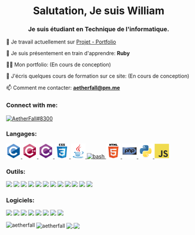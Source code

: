 <h1 align="center">Salutation, Je suis William</h1>
<h3 align="center">Je suis étudiant en Technique de l'informatique.</h3>

🔭 Je travail actuellement sur [Projet - Portfolio](https://github.com/AetherFall/Portfolio-2022)

🌱 Je suis présentement en train d'apprendre: **Ruby**

👨‍💻 Mon portfolio: (En cours de conception)

📝 J'écris quelques cours de formation sur ce site: (En cours de conception)

📫 Comment me contacter: **aetherfall@pm.me**

### Connect with me:
<p align="left">
<a href="https://discord.gg/AetherFall#8300" target="blank"><img align="center" src="https://raw.githubusercontent.com/rahuldkjain/github-profile-readme-generator/master/src/images/icons/Social/discord.svg" alt="AetherFall#8300" height="30" width="40" /></a>
</p>

### Langages:
<p align="left"> 
     <a href="https://www.cprogramming.com/" target="_blank" rel="noreferrer"> <img src="https://raw.githubusercontent.com/devicons/devicon/master/icons/c/c-original.svg" alt="c" width="40" height="40"/> </a>
    <a href="https://www.w3schools.com/cpp/" target="_blank" rel="noreferrer"> <img src="https://raw.githubusercontent.com/devicons/devicon/master/icons/cplusplus/cplusplus-original.svg" alt="cplusplus" width="40" height="40"/> </a>
    <a href="https://www.w3schools.com/cs/" target="_blank" rel="noreferrer"> <img src="https://raw.githubusercontent.com/devicons/devicon/master/icons/csharp/csharp-original.svg" alt="csharp" width="40" height="40"/> </a>
    <a href="https://www.w3schools.com/css/" target="_blank" rel="noreferrer"> <img src="https://raw.githubusercontent.com/devicons/devicon/master/icons/css3/css3-original-wordmark.svg" alt="css3" width="40" height="40"/> </a>
    <a href="https://www.java.com" target="_blank" rel="noreferrer"> <img src="https://raw.githubusercontent.com/devicons/devicon/master/icons/java/java-original.svg" alt="java" width="40" height="40"/> </a>
    <a href="https://www.gnu.org/software/bash/" target="_blank" rel="noreferrer"> <img src="https://www.vectorlogo.zone/logos/gnu_bash/gnu_bash-icon.svg" alt="bash" width="40" height="40"/> </a>
    <a href="https://www.w3.org/html/" target="_blank" rel="noreferrer"> <img src="https://raw.githubusercontent.com/devicons/devicon/master/icons/html5/html5-original-wordmark.svg" alt="html5" width="40" height="40"/> </a>
    <a href="https://www.php.net" target="_blank" rel="noreferrer"> <img src="https://raw.githubusercontent.com/devicons/devicon/master/icons/php/php-original.svg" alt="php" width="40" height="40"/> </a>
    <a href="https://www.python.org" target="_blank" rel="noreferrer"> <img src="https://raw.githubusercontent.com/devicons/devicon/master/icons/python/python-original.svg" alt="python" width="40" height="40"/> </a>
    <a href="https://developer.mozilla.org/en-US/docs/Web/JavaScript" target="_blank" rel="noreferrer"> <img src="https://raw.githubusercontent.com/devicons/devicon/master/icons/javascript/javascript-original.svg" alt="javascript" width="40" height="40"/> </a>
</p>

### Outils:

![](https://img.shields.io/badge/OS-Linux-informational?style=flat&logo=linux&logoColor=white&color=2bbc8a)
![](https://img.shields.io/badge/Tools-Docker-informational?style=flat&logo=docker&logoColor=white&color=2bbc8a)
![](https://img.shields.io/badge/Code-Make-informational?style=flat&logo=cmake&logoColor=white&color=2bbc8a)
![](https://img.shields.io/badge/Frontend-Qt-Qt?style=flat&logo=qt&logoColor=white&color=2bbc8a)
![](https://img.shields.io/badge/Frontend-Bootstrap-Bootstrap?style=flat&logo=bootstrap&logoColor=white&color=2bbc8a)
![](https://img.shields.io/badge/Database-MySQL-mysql?style=flat&logo=mysql&logoColor=white&color=2bbc8a)
![](https://img.shields.io/badge/Database-MariaDB-mariadb?style=flat&logo=mariadb&logoColor=white&color=2bbc8a)
![](https://img.shields.io/badge/Tools-Selenium-selenium?style=flat&logo=selenium&logoColor=white&color=2bbc8a)
![](https://img.shields.io/badge/Tools-Git-git?style=flat&logo=git&logoColor=white&color=2bbc8a)
![](https://img.shields.io/badge/Frontend-Sass-sass?style=flat&logo=sass&logoColor=white&color=2bbc8a)
![](https://img.shields.io/badge/Server-Google%20Cloud-google%20cloud?style=flat&logo=google%20cloud&logoColor=white&color=2bbc8a)
![](https://img.shields.io/badge/Server-Microsoft%20Azure-azure?style=flat&logo=microsoft%20azure&logoColor=white&color=2bbc8a)

### Logiciels:
![](https://img.shields.io/badge/Adobe-XD-adobexd?style=for-the-badge&logo=adobe%20xd&logoColor=white&color=ba03fc)
![](https://img.shields.io/badge/Adobe-Photoshop-adobephotoshop?style=for-the-badge&logo=adobe%20photoshop&logoColor=white&color=038cfc)
![](https://img.shields.io/badge/Adobe-Premiere%20Pro-adobepremierepro?style=for-the-badge&logo=adobe%20premiere%20pro&logoColor=white&color=8003fc)
![](https://img.shields.io/badge/Adobe-Audition-adobe?style=for-the-badge&logo=adobe%20audition&logoColor=white&color=02ada8)
![](https://img.shields.io/badge/Adobe-After%20Effects-adobe?style=for-the-badge&logo=adobe%20after%20effects&logoColor=white&color=ba03fc)
![](https://img.shields.io/badge/Software-Blender-blender?style=for-the-badge&logo=Blender&logoColor=white&color=e88b00)
![](https://img.shields.io/badge/Software-Arduino-arduino?style=for-the-badge&logo=Arduino&logoColor=white&color=00aab3)
![](https://img.shields.io/badge/Editor-IntelliJ_IDEA-informational?style=for-the-badge&logo=intellij-idea&logoColor=white&color=b30042)

<img align="left" src="https://github-readme-stats.vercel.app/api/top-langs?username=aetherfall&hide=makefile,cmake&show_icons=true&locale=fr&title_color=b30042&text_color=ffffff&icon_color=b30042&bg_color=1d1f21&langs_count=3" alt="aetherfall" />
<p>&nbsp;<img align="center" src="https://github-readme-stats.vercel.app/api?username=aetherfall&show_icons=true&locale=fr&line_height=27&count_private=true&title_color=b30042&text_color=c9cacc&icon_color=b30042&bg_color=1d1f21" alt="aetherfall" />


<a href="https://github.com/AetherFall/Gestionnaire-Emprunt-Materiel">
  <img align="center" src="https://github-readme-stats.vercel.app/api/pin/?username=AetherFall&repo=Gestionnaire-Emprunt-Materiel&title_color=b30042&text_color=c9cacc&icon_color=b30042&bg_color=1d1f21" />
</a>

<a href="https://github.com/AetherFall/TP3-PROGIII">
  <img align="center" src="https://github-readme-stats.vercel.app/api/pin/?username=AetherFall&repo=TP3-PROGIII&title_color=b30042&text_color=ffffff&icon_color=b30042&bg_color=1d1f21" />
</a>
